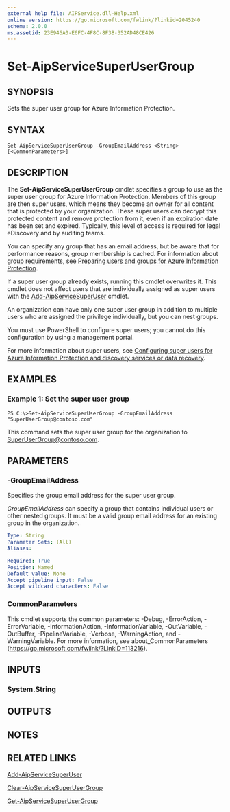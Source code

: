 ```yaml
---
external help file: AIPService.dll-Help.xml
online version: https://go.microsoft.com/fwlink/?linkid=2045240
schema: 2.0.0
ms.assetid: 23E946A0-E6FC-4F8C-8F3B-352AD48CE426
---
```


# Set-AipServiceSuperUserGroup

## SYNOPSIS
Sets the super user group for Azure Information Protection.

## SYNTAX

```
Set-AipServiceSuperUserGroup -GroupEmailAddress <String> [<CommonParameters>]
```

## DESCRIPTION
The **Set-AipServiceSuperUserGroup** cmdlet specifies a group to use as the super user group for Azure Information Protection. Members of this group are then super users, which means they become an owner for all content that is protected by your organization. These super users can decrypt this protected content and remove protection from it, even if an expiration date has been set and expired. Typically, this level of access is required for legal eDiscovery and by auditing teams.

You can specify any group that has an email address, but be aware that for performance reasons, group membership is cached. For information about group requirements, see [Preparing users and groups for Azure Information Protection](https://docs.microsoft.com/information-protection/plan-design/prepare).

If a super user group already exists, running this cmdlet overwrites it. This cmdlet does not affect users that are individually assigned as super users with the [Add-AipServiceSuperUser](./Add-AipServiceSuperUser.md) cmdlet.

An organization can have only one super user group in addition to multiple users who are assigned the privilege individually, but you can nest groups.

You must use PowerShell to configure super users; you cannot do this configuration by using a management portal.

For more information about super users, see [Configuring super users for Azure Information Protection and discovery services or data recovery](https://docs.microsoft.com/information-protection/deploy-use/configure-super-users).

## EXAMPLES

### Example 1: Set the super user group
```
PS C:\>Set-AipServiceSuperUserGroup -GroupEmailAddress "SuperUserGroup@contoso.com"
```

This command sets the super user group for the organization to SuperUserGroup@contoso.com.

## PARAMETERS

### -GroupEmailAddress
Specifies the group email address for the super user group.

*GroupEmailAddress* can specify a group that contains individual users or other nested groups. It must be a valid group email address for an existing group in the organization.


```yaml
Type: String
Parameter Sets: (All)
Aliases:

Required: True
Position: Named
Default value: None
Accept pipeline input: False
Accept wildcard characters: False
```

### CommonParameters
This cmdlet supports the common parameters: -Debug, -ErrorAction, -ErrorVariable, -InformationAction, -InformationVariable, -OutVariable, -OutBuffer, -PipelineVariable, -Verbose, -WarningAction, and -WarningVariable. For more information, see about_CommonParameters (https://go.microsoft.com/fwlink/?LinkID=113216).

## INPUTS

### System.String

## OUTPUTS

## NOTES

## RELATED LINKS

[Add-AipServiceSuperUser](./Add-AipServiceSuperUser.md)

[Clear-AipServiceSuperUserGroup](./Clear-AipServiceSuperUserGroup.md)

[Get-AipServiceSuperUserGroup](./Get-AipServiceSuperUserGroup.md)
